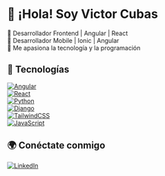 # 👋 ¡Hola! Soy Victor Cubas  
🔹 Desarrollador Frontend | Angular | React  
🔹 Desarrollador Mobile | Ionic | Angular  
🔹 Me apasiona la tecnología y la programación  

## 🚀 Tecnologías  
[![Angular](https://img.shields.io/static/v1?label=&message=&style=flat&logo=angular&logoColor=white&color=DD0031)](#)  
[![React](https://img.shields.io/static/v1?label=&message=&style=flat&logo=react&logoColor=white&color=61DAFB)](#)  
[![Python](https://img.shields.io/static/v1?label=&message=&style=flat&logo=python&logoColor=white&color=3776AB)](#)  
[![Django](https://img.shields.io/static/v1?label=&message=&style=flat&logo=django&logoColor=white&color=092E20)](#)  
[![TailwindCSS](https://img.shields.io/static/v1?label=&message=&style=flat&logo=tailwindcss&logoColor=white&color=06B6D4)](#)  
[![JavaScript](https://img.shields.io/static/v1?label=&message=&style=flat&logo=javascript&logoColor=black&color=F7DF1E)](#)  

## 🌍 Conéctate conmigo  
[![LinkedIn](https://img.shields.io/static/v1?label=&message=&style=flat&logo=linkedin&logoColor=white&color=0077B5)](https://www.linkedin.com/in/victor-cubas-3bb42774/)

